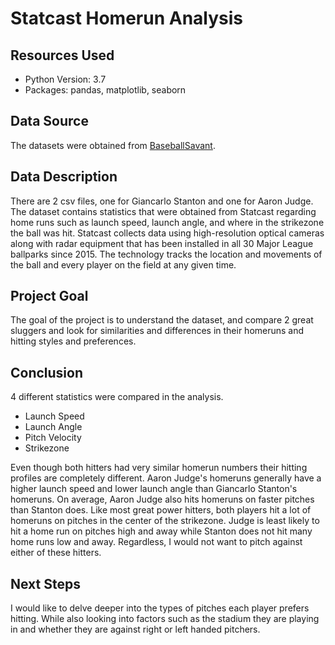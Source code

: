 # Statcast Homerun Analysis

## Resources Used
* Python Version: 3.7
* Packages: pandas, matplotlib, seaborn

## Data Source 
The datasets were obtained from [BaseballSavant](https://baseballsavant.mlb.com/).

## Data Description
There are 2 csv files, one for Giancarlo Stanton and one for Aaron Judge. The dataset contains statistics that were obtained from Statcast regarding home runs such as launch speed, launch angle, and where in the strikezone the ball was hit. Statcast collects data using high-resolution optical cameras along with radar equipment that has been installed in all 30 Major League ballparks since 2015. The technology tracks the location and movements of the ball and every player on the field at any given time. 

## Project Goal
The goal of the project is to understand the dataset, and compare 2 great sluggers and look for similarities and differences in their homeruns and hitting styles and preferences.

## Conclusion
4 different statistics were compared in the analysis.
* Launch Speed
* Launch Angle
* Pitch Velocity
* Strikezone

Even though both hitters had very similar homerun numbers their hitting profiles are completely different. Aaron Judge's homeruns generally have a higher launch speed and lower launch angle than Giancarlo Stanton's homeruns. On average, Aaron Judge also hits homeruns on faster pitches than Stanton does. Like most great power hitters, both players hit a lot of homeruns on pitches in the center of the strikezone. Judge is least likely to hit a home run on pitches high and away while Stanton does not hit many home runs low and away. Regardless, I would not want to pitch against either of these hitters.

## Next Steps
I would like to delve deeper into the types of pitches each player prefers hitting. While also looking into factors such as the stadium they are playing in and whether they are against right or left handed pitchers.
